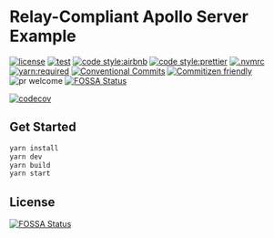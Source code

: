 # Relay-Compliant Apollo Server Example

[![license](https://img.shields.io/badge/license-MIT-ff4081.svg?style=flat-square&labelColor=black)](./LICENSE)
[![test](https://img.shields.io/badge/test-jest-7c4dff.svg?style=flat-square&labelColor=black)](./jest.config.js)
[![code style:airbnb](https://img.shields.io/badge/code_style-airbnb-448aff.svg?style=flat-square&labelColor=black)](https://github.com/airbnb/javascript)
[![code style:prettier](https://img.shields.io/badge/code_style-prettier-18ffff.svg?style=flat-square&labelColor=black)](https://prettier.io/)
[![.nvmrc](https://img.shields.io/badge/.nvmrc-12-00e676.svg?style=flat-square&labelColor=black)](./.nvmrc)
[![yarn:required](https://img.shields.io/badge/yarn-required-aeea00.svg?style=flat-square&labelColor=black)](https://yarnpkg.com/en/)
[![Conventional Commits](https://img.shields.io/badge/Conventional%20Commits-1.0.0-ffab00.svg?style=flat-square&labelColor=black)](https://conventionalcommits.org)
[![Commitizen friendly](https://img.shields.io/badge/Commitizen-cz_conventional_changelog-dd2c00.svg?style=flat-square&labelColor=black)](http://commitizen.github.io/cz-cli/)
![pr welcome](https://img.shields.io/badge/PRs-welcome-09FF33.svg?style=flat-square&labelColor=black)
[![FOSSA Status](https://app.fossa.com/api/projects/git%2Bgithub.com%2Fjjangga0214%2Frelay-compliant-apollo-server-example.svg?type=shield)](https://app.fossa.com/projects/git%2Bgithub.com%2Fjjangga0214%2Frelay-compliant-apollo-server-example?ref=badge_shield)

[![codecov](https://codecov.io/gh/jjangga0214/relay-compliant-apollo-server-example/branch/main/graph/badge.svg?token=5YKI4fgSfv)](https://codecov.io/gh/jjangga0214/relay-compliant-apollo-server-example)

## Get Started

```bash
yarn install
yarn dev
yarn build
yarn start
```

## License

[![FOSSA Status](https://app.fossa.com/api/projects/git%2Bgithub.com%2Fjjangga0214%2Frelay-compliant-apollo-server-example.svg?type=large)](https://app.fossa.com/projects/git%2Bgithub.com%2Fjjangga0214%2Frelay-compliant-apollo-server-example?ref=badge_large)
